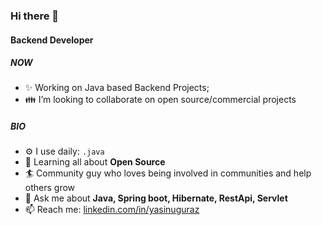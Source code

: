 

<!--
**togrulmusazade/togrulmusazade** is a ✨ _special_ ✨ repository because its `README.md` (this file) appears on your GitHub profile.

Here are some ideas to get you started:

- 🔭 I’m currently working on ...
- 🌱 I’m currently learning ...
- 👯 I’m looking to collaborate on ...
- 🤔 I’m looking for help with ...
- 💬 Ask me about ...
- 📫 How to reach me: ...
- 😄 Pronouns: ...
- ⚡ Fun fact: ...
-->

### Hi there 👋

#### Backend Developer 

##### NOW

- ✨ Working on Java based Backend Projects;
- 👪 I’m looking to collaborate on open source/commercial projects

##### BIO

- ⚙️ I use daily: `.java`
- 🌱 Learning all about **Open Source**
- 🏄‍ Community guy who loves being involved in communities and help others grow
- 💬 Ask me about **Java, Spring boot, Hibernate, RestApi, Servlet**
- 📫 Reach me: [linkedin.com/in/yasinuguraz](https://www.linkedin.com/in/toghrulmusazada/)

